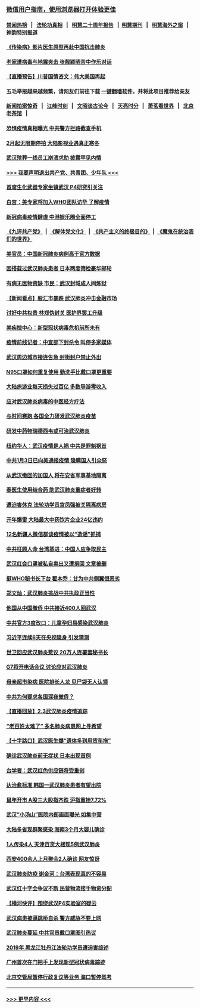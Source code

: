 ### [微信用户指南，使用浏览器打开体验更佳](https://github.com/gfw-breaker/banned-news1/blob/master/indexes/wechat-guide.md?t=0)
#### [禁闻热榜](热点新闻.md?t=0)  &nbsp;&nbsp;|&nbsp;&nbsp; [法轮功真相](https://github.com/gfw-breaker/truth/blob/master/README.md?t=0) &nbsp;&nbsp;|&nbsp;&nbsp; [明慧二十周年报告](https://github.com/gfw-breaker/mh-reports/blob/master/README.md?t=0) &nbsp;&nbsp;|&nbsp;&nbsp;[明慧期刊](https://github.com/gfw-breaker/mh-qikan) &nbsp;&nbsp;|&nbsp;&nbsp; [明慧海外之窗](https://github.com/gfw-breaker/mh-news/blob/master/README.md?t=0) &nbsp;&nbsp;|&nbsp;&nbsp; [神韵特别报道](https://github.com/gfw-breaker/mh-news/blob/master/shenyun.md?t=0)
#### [《传染病》影片医生原型再赴中国抗击肺炎](../pages/nsc413/n11842626.md?t=02040911) 
#### [老家遭病毒与地震夹击 张靓颖晒苦中作乐对话](../pages/nsc413/n11842054.md?t=02040911) 
#### [【直播预告】川普国情咨文：伟大美国再起](../pages/nsc413/n11842079.md?t=02040911) 
#### 五毛举报越来越频繁，请网友们前往下载 [一键翻墙软件](https://github.com/gfw-breaker/ssr-accounts)，并将此项目推荐给亲友
#### [新闻拍案惊奇](https://github.com/gfw-breaker/banned-news1/blob/master/pages/link4.md) &nbsp;&nbsp;|&nbsp;&nbsp; [江峰时刻](https://github.com/gfw-breaker/banned-news1/blob/master/pages/link4.md) &nbsp;&nbsp;|&nbsp;&nbsp; [文昭谈古论今](https://github.com/gfw-breaker/banned-news1/blob/master/pages/link4.md) &nbsp;&nbsp;|&nbsp;&nbsp; [天亮时分](https://github.com/gfw-breaker/banned-news1/blob/master/pages/link4.md) &nbsp;&nbsp;|&nbsp;&nbsp; [萧茗看世界](https://github.com/gfw-breaker/banned-news1/blob/master/pages/link4.md) &nbsp;&nbsp;|&nbsp;&nbsp; [北京老茶馆](https://github.com/gfw-breaker/banned-news1/blob/master/pages/link4.md) &nbsp;&nbsp;|&nbsp;&nbsp; 
#### [恐惧疫情真相曝光 中共警方拦路截查手机](../pages/nsc413/n11842396.md?t=02040911) 
#### [2月起无限期停拍 大陆影视业遇真正寒冬](../pages/nsc413/n11842344.md?t=02040911) 
#### [武汉殡葬一线员工崩溃求助 披露罕见内情](../pages/nsc413/n11842482.md?t=02040911) 
#### [>>> 我要声明退出共产党、共青团、少年队 <<<](https://github.com/begood0513/goodnews/blob/master/quit/letter.md) 
#### [首席生化武器专家坐镇武汉 P4研究引关注](../pages/nsc413/n11842412.md?t=02040911) 
#### [白宫：美专家将加入WHO团队访华 了解疫情](../pages/nsc413/n11842198.md?t=02040911) 
#### [新冠病毒疫情肆虐 中港娱乐圈全面停工](../pages/nsc413/n11842193.md?t=02040911) 
#### [《九评共产党》](https://github.com/begood0513/9ping.md/blob/master/README.md) &nbsp;|&nbsp; [《解体党文化》](../../../../jtdwh.md/blob/master/README.md)  &nbsp;|&nbsp; [《共产主义的终极目的》](../../../../gczydzjmd.md/blob/master/README.md) &nbsp;|&nbsp; [《魔鬼在统治我们的世界》](../../../../mgztzwmdsj.md/blob/master/README.md) 
#### [美官员：中国新冠肺炎病例高于官方数据](../pages/nsc413/n11842452.md?t=02040911) 
#### [因搭载过武汉肺炎患者 日本两度筛检豪华邮轮](../pages/nsc413/n11842447.md?t=02040911) 
#### [有病无医物资缺 市民：武汉封城成人间炼狱](../pages/nsc413/n11839878.md?t=02040911) 
#### [【新闻看点】股汇市暴跌 武汉肺炎冲击金融市场](../pages/nsc413/n11842216.md?t=02040911) 
#### [讨好中共权贵 林郑伪封关 医护界罢工升级](../pages/nsc413/n11842359.md?t=02040911) 
#### [美疾控中心：新型冠状病毒危机前所未有](../pages/nsc413/n11842406.md?t=02040911) 
#### [疫情前线记者：中宣部下封杀令 叫停多家媒体](../pages/nsc413/n11842178.md?t=02040911) 
#### [武汉周边城市接连告急 封街封户禁止外出](../pages/nsc413/n11842277.md?t=02040911) 
#### [N95口罩如何重复使用 勤洗手比戴口罩更重要](../pages/nsc413/n11842236.md?t=02040911) 
#### [大陆旅游业每天损失过百亿 多数导游零收入](../pages/nsc413/n11842179.md?t=02040911) 
#### [应对武汉肺炎病毒的中医经方疗法](../pages/nsc413/n11842157.md?t=02040911) 
#### [与时间赛跑  各国全力研发武汉肺炎疫苗](../pages/nsc413/n11842149.md?t=02040911) 
#### [研发中药物瑞德西韦或可治武汉肺炎](../pages/nsc413/n11842100.md?t=02040911) 
#### [纽约华人：武汉疫情是人祸 中共是罪魁祸首](../pages/nsc413/n11840631.md?t=02040911) 
#### [中共1月3日已向美通报疫情 隐瞒国人引众怒](../pages/nsc413/n11841978.md?t=02040911) 
#### [从武汉撤回的加国人 将在安省军事基地隔离](../pages/nsc413/n11840777.md?t=02040911) 
#### [泰医生使用结合药 助武汉肺炎重症者好转](../pages/nsc413/n11842096.md?t=02040911) 
#### [遭迫害休克 法轮功学员宫凤强被关隔离病房](../pages/nsc413/n11841492.md?t=02040911) 
#### [开年爆雷  大陆最大中药饮片企业24亿违约](../pages/nsc413/n11841904.md?t=02040911) 
#### [12名新疆人微信群谈疫情被以“造谣”抓捕](../pages/nsc413/n11839897.md?t=02040911) 
#### [中共枉顾人命 台湾基进：中国人应争取民主](../pages/nsc413/n11841532.md?t=02040911) 
#### [武汉红会口罩被私自卖出又遭捐回 文章被删](../pages/nsc413/n11841871.md?t=02040911) 
#### [挺WHO秘书长下台 翟本乔：甘为中共侧翼很恶劣](../pages/nsc413/n11841484.md?t=02040911) 
#### [郑文灿：武汉肺炎挑战中共执政正当性](../pages/nsc413/n11841537.md?t=02040911) 
#### [他国从中国撤侨 中共接近400人回武汉](../pages/nsc413/n11841290.md?t=02040911) 
#### [中共官方3度改口：儿童孕妇易感染武汉肺炎](../pages/nsc413/n11841631.md?t=02040911) 
#### [习近平连续6天在央视隐身 引发猜测](../pages/nsc413/n11841881.md?t=02040911) 
#### [世卫回应武汉肺炎惹议 20万人连署罢秘书长](../pages/nsc413/n11841664.md?t=02040911) 
#### [G7将开电话会议 讨论应对武汉肺炎](../pages/nsc413/n11841658.md?t=02040911) 
#### [母亲超市染病 医院排长人龙 见尸袋无人认领](../pages/nsc413/n11841762.md?t=02040911) 
#### [中共为何要求各国深夜撤侨？](../pages/nsc413/n11841731.md?t=02040911) 
#### [【直播回放】2.3武汉肺炎疫情追踪](../pages/nsc413/n11841577.md?t=02040911) 
#### [“老百姓太难了” 多名肺炎病患网上寻希望](../pages/nsc413/n11841565.md?t=02040911) 
#### [【十字路口】武汉医生爆“遗体多到用货车拖”](../pages/nsc413/n11840013.md?t=02040911) 
#### [确诊武汉肺炎前无症状 日本出现首例](../pages/nsc413/n11841567.md?t=02040911) 
#### [台学者：武汉红色供应链将受重创](../pages/nsc413/n11841596.md?t=02040911) 
#### [达治愈标准 韩国一武汉肺炎患者有望出院](../pages/nsc413/n11841523.md?t=02040911) 
#### [鼠年开市 A股三大股指齐跌 沪指重挫7.72%](../pages/nsc413/n11840461.md?t=02040911) 
#### [武汉“小汤山”医院内部画面曝光 如集中营](../pages/nsc413/n11841060.md?t=02040911) 
#### [大陆多省现群聚感染 海南3个月大婴儿确诊](../pages/nsc413/n11841274.md?t=02040911) 
#### [1人传染4人 天津百货大楼现5例武汉肺炎](../pages/nsc413/n11840677.md?t=02040911) 
#### [西安400余人上月聚会2人确诊 网友惊讶](../pages/nsc413/n11841178.md?t=02040911) 
#### [武汉肺炎防疫 谢金河：台湾表现真的不容易](../pages/nsc413/n11841120.md?t=02040911) 
#### [武汉红十字会争议不断 民营物流接手物资分配](../pages/nsc413/n11840733.md?t=02040911) 
#### [【横河快评】围绕武汉P4实验室的疑云](../pages/nsc413/n11840494.md?t=02040911) 
#### [武汉病患被逼跳桥自杀 警方威胁不要上网](../pages/nsc413/n11838521.md?t=02040911) 
#### [武汉肺炎蔓延 中共官员戴口罩图引热议](../pages/nsc413/n11840917.md?t=02040911) 
#### [2019年 黑龙江牡丹江法轮功学员遭迫害综述](../pages/nsc413/n11839335.md?t=02040911) 
#### [广州首次在门把手上发现新型冠状病毒踪迹](../pages/nsc413/n11840613.md?t=02040911) 
#### [北京交管局暂停行政复议等业务 海口暂停驾考](../pages/nsc413/n11840528.md?t=02040911) 

----
#### [ >>> 更早内容 <<< ](../indexes/nsc413-earlier.md)
